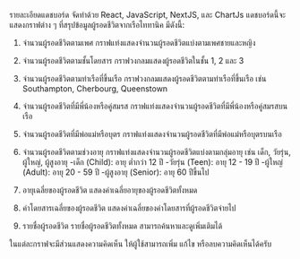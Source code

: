 รายละเอียดแดชบอร์ด
จัดทำด้วย React, JavaScript, NextJS, และ ChartJs
แดชบอร์ดนี้จะแสดงกราฟต่าง ๆ ที่สรุปข้อมูลผู้รอดชีวิตจากเรือไททานิค มีดังนี้:

1. จำนวนผู้รอดชีวิตตามเพศ
   กราฟแท่งแสดงจำนวนผู้รอดชีวิตแบ่งตามเพศชายและหญิง

2. จำนวนผู้รอดชีวิตตามชั้นโดยสาร
   กราฟวงกลมแสดงผู้รอดชีวิตในชั้น 1, 2 และ 3

3. จำนวนผู้รอดชีวิตตามท่าเรือที่ขึ้นเรือ
   กราฟวงกลมแสดงผู้รอดชีวิตตามท่าเรือที่ขึ้นเรือ เช่น Southampton, Cherbourg, Queenstown

4. จำนวนผู้รอดชีวิตที่มีพี่น้องหรือคู่สมรส
   กราฟแท่งแสดงจำนวนผู้รอดชีวิตที่มีพี่น้องหรือคู่สมรสบนเรือ

5. จำนวนผู้รอดชีวิตที่มีพ่อแม่หรือบุตร
   กราฟแท่งแสดงจำนวนผู้รอดชีวิตที่มีพ่อแม่หรือบุตรบนเรือ

6. จำนวนผู้รอดชีวิตตามช่วงอายุ
   กราฟแท่งแสดงจำนวนผู้รอดชีวิตแบ่งตามกลุ่มอายุ เช่น เด็ก, วัยรุ่น, ผู้ใหญ่, ผู้สูงอายุ
   -เด็ก (Child): อายุ ต่ำกว่า 12 ปี
   -วัยรุ่น (Teen): อายุ 12 - 19 ปี
   -ผู้ใหญ่ (Adult): อายุ 20 - 59 ปี
   -ผู้สูงอายุ (Senior): อายุ 60 ปีขึ้นไป

7. อายุเฉลี่ยของผู้รอดชีวิต
   แสดงค่าเฉลี่ยอายุของผู้รอดชีวิตทั้งหมด

8. ค่าโดยสารเฉลี่ยของผู้รอดชีวิต
   แสดงค่าเฉลี่ยของค่าโดยสารที่ผู้รอดชีวิตจ่ายไป

9. รายชื่อผู้รอดชีวิต
   รายชื่อผู้รอดชีวิตทั้งหมด สามารถค้นหาและดูเพิ่มเติมได้

ในแต่ละกราฟจะมีส่วนแสดงความคิดเห็น ให้ผู้ใช้สามารถเพิ่ม แก้ไข หรือลบความคิดเห็นได้ครับ
